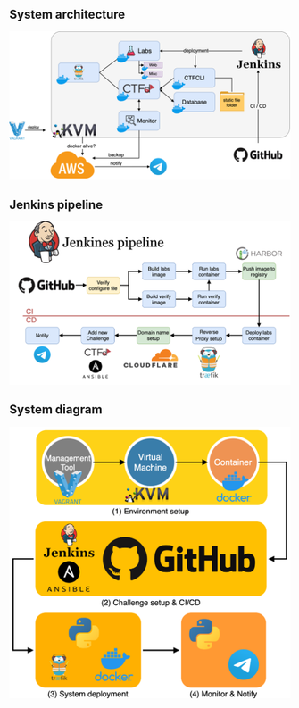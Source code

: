 
## System architecture
![ ](./everctf-architecture.png)

## Jenkins pipeline
![ ](./everctf-jenkins_pipeline.png)

## System diagram
![ ](./everctf-workflow.png)


